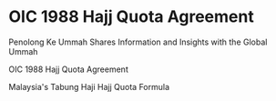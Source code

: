 # OIC 1988 Hajj Quota Agreement
Penolong Ke Ummah Shares Information and Insights with the Global Ummah

OIC 1988 Hajj Quota Agreement

Malaysia's Tabung Haji Hajj Quota Formula

